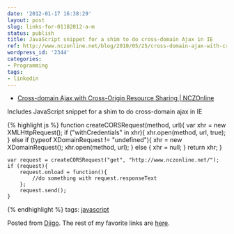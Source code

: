 ```yaml
---
date: '2012-01-17 16:38:29'
layout: post
slug: links-for-01182012-a-m
status: publish
title: JavaScript snippet for a shim to do cross-domain Ajax in IE
ref: http://www.nczonline.net/blog/2010/05/25/cross-domain-ajax-with-cross-origin-resource-sharing
wordpress_id: '2344'
categories:
- Programming
tags:
- linkedin
---
```



  * [Cross-domain Ajax with Cross-Origin Resource Sharing | NCZOnline](http://www.nczonline.net/blog/2010/05/25/cross-domain-ajax-with-cross-origin-resource-sharing)


Includes JavaScript snippet for a shim to do cross-domain ajax in IE


{% highlight js %}
    function createCORSRequest(method, url){
        var xhr = new XMLHttpRequest();
        if ("withCredentials" in xhr){
            xhr.open(method, url, true);
        } else if (typeof XDomainRequest != "undefined"){
            xhr = new XDomainRequest();
            xhr.open(method, url);
        } else {
            xhr = null;
        }
        return xhr;
    }

    var request = createCORSRequest("get", "http://www.nczonline.net/");
    if (request){
        request.onload = function(){
            //do something with request.responseText
        };
        request.send();
    }
{% endhighlight %}
 tags:                      [javascript](http://www.diigo.com/user/eobrain/javascript)


Posted from [Diigo](http://www.diigo.com). The rest of my favorite links are [here](http://www.diigo.com/user/eobrain).
